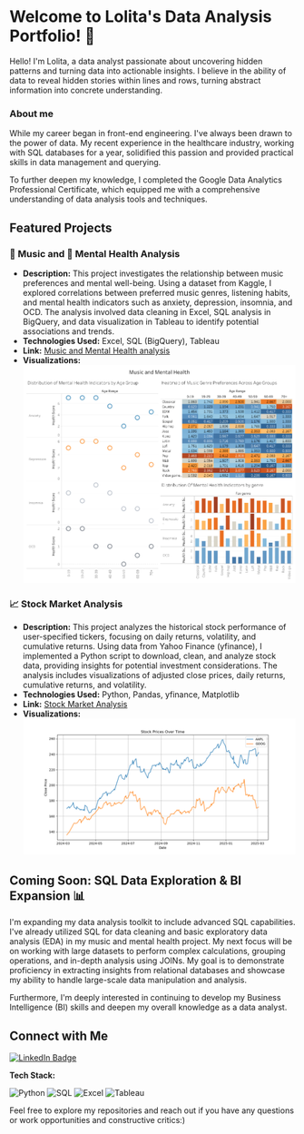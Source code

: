 # Welcome to Lolita's Data Analysis Portfolio! 👋

Hello! I'm Lolita, a data analyst passionate about uncovering hidden patterns and turning data into actionable insights. I believe in the ability of data to reveal hidden stories within lines and rows, turning abstract information into concrete understanding.

### About me

While my career began in front-end engineering. I've always been drawn to the power of data. My recent experience in the healthcare industry, working with SQL databases for a year, solidified this passion and provided practical skills in data management and querying.

To further deepen my knowledge, I completed the Google Data Analytics Professional Certificate, which equipped me with a comprehensive understanding of data analysis tools and techniques. 


## Featured Projects

### 🎵 Music and 🧠 Mental Health Analysis

* **Description:** This project investigates the relationship between music preferences and mental well-being. Using a dataset from Kaggle, I explored correlations between preferred music genres, listening habits, and mental health indicators such as anxiety, depression, insomnia, and OCD. The analysis involved data cleaning in Excel, SQL analysis in BigQuery, and data visualization in Tableau to identify potential associations and trends.
* **Technologies Used:** Excel, SQL (BigQuery), Tableau
* **Link:** [Music and Mental Health analysis](https://github.com/lolita0919/data-analyst-portfolio/tree/main/music-and-mental-health-analysis)
* **Visualizations:** ![Music and Mental Health Dashboard](./music-and-mental-health-analysis/tableau/music_and_mental_health.png)

### 📈 Stock Market Analysis

* **Description:** This project analyzes the historical stock performance of user-specified tickers, focusing on daily returns, volatility, and cumulative returns. Using data from Yahoo Finance (yfinance), I implemented a Python script to download, clean, and analyze stock data, providing insights for potential investment considerations. The analysis includes visualizations of adjusted close prices, daily returns, cumulative returns, and volatility.
* **Technologies Used:** Python, Pandas, yfinance, Matplotlib
* **Link:** [Stock Market Analysis](https://github.com/lolita0919/data-analyst-portfolio/tree/main/stock-data-analysis)
* **Visualizations:** ![Stock prices over time](./stock-data-analysis/stock_prices.png)

## Coming Soon: SQL Data Exploration & BI Expansion 📊

I'm expanding my data analysis toolkit to include advanced SQL capabilities. I've already utilized SQL for data cleaning and basic exploratory data analysis (EDA) in my music and mental health project. My next focus will be on working with large datasets to perform complex calculations, grouping operations, and in-depth analysis using JOINs. My goal is to demonstrate proficiency in extracting insights from relational databases and showcase my ability to handle large-scale data manipulation and analysis.

Furthermore, I'm deeply interested in continuing to develop my Business Intelligence (BI) skills and deepen my overall knowledge as a data analyst.

## Connect with Me
[![LinkedIn Badge](https://img.shields.io/badge/LinkedIn-Connect-blue?style=flat-square&logo=linkedin)](https://www.linkedin.com/in/lolita-mageramova-041a39b2/)

**Tech Stack:**

![Python](https://img.shields.io/badge/Python-3776AB?style=for-the-badge&logo=python&logoColor=white) ![SQL](https://img.shields.io/badge/SQL-E3532F?style=for-the-badge&logo=postgresql&logoColor=white) ![Excel](https://img.shields.io/badge/Microsoft_Excel-217346?style=for-the-badge&logo=microsoft-excel&logoColor=white) ![Tableau](https://img.shields.io/badge/Tableau-E97627?style=for-the-badge&logo=tableau&logoColor=white)

Feel free to explore my repositories and reach out if you have any questions or work opportunities and constructive critics:)
